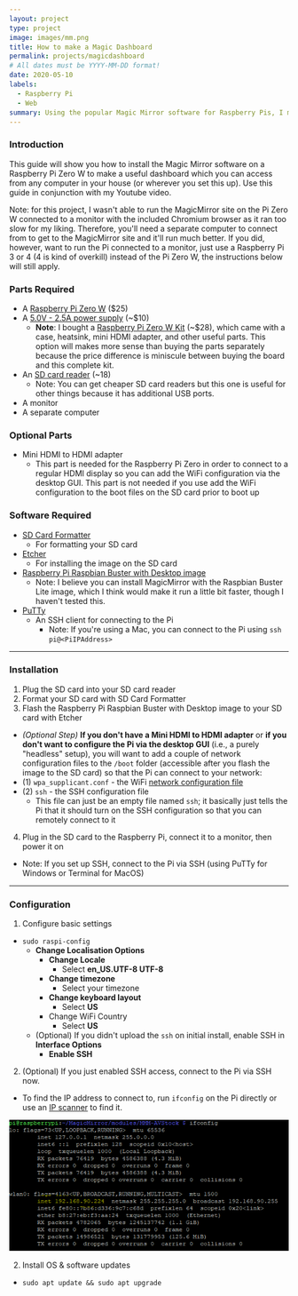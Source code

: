 ```yaml
---
layout: project
type: project
image: images/mm.png
title: How to make a Magic Dashboard
permalink: projects/magicdashboard
# All dates must be YYYY-MM-DD format!
date: 2020-05-10
labels:
  - Raspberry Pi
  - Web
summary: Using the popular Magic Mirror software for Raspberry Pis, I made a "Magic Dashboard". Follow the steps within this guide to learn how to do so for yourself.
---
```


### Introduction
This guide will show you how to install the Magic Mirror software on a Raspberry Pi Zero W to make a useful dashboard which you can access from any computer in your house (or wherever you set this up). Use this guide in conjunction with my Youtube video.

Note: for this project, I wasn't able to run the MagicMirror site on the Pi Zero W connected to a monitor with the included Chromium browser as it ran too slow for my liking. Therefore, you'll need a separate computer to connect from to get to the MagicMirror site and it'll run much better. If you did, however, want to run the Pi connected to a monitor, just use a Raspberry Pi 3 or 4 (4 is kind of overkill) instead of the Pi Zero W, the instructions below will still apply.

### Parts Required
- A [Raspberry Pi Zero W](https://www.amazon.com/Raspberry-Pi-Zero-Wireless-model/dp/B06XFZC3BX/ref=sr_1_5?dchild=1&keywords=raspberry+pi+zero+w&qid=1589698278&sr=8-5) ($25)
- A [5.0V - 2.5A power supply](https://www.amazon.com/CanaKit-Raspberry-Supply-Adapter-Listed/dp/B00MARDJZ4/ref=sr_1_1?dchild=1&keywords=raspberry+pi+zero+w+power+supply&qid=1589698376&sr=8-1) (~$10)
  - **Note**: I bought a [Raspberry Pi Zero W Kit](https://www.amazon.com/gp/product/B0748MPQT4/) (~$28), which came with a case, heatsink, mini HDMI adapter, and other useful parts. This option will makes more sense than buying the parts separately because the price difference is miniscule between buying the board and this complete kit.
- An [SD card reader](https://www.amazon.com/gp/product/B07S6GGFB1/ref=ppx_yo_dt_b_search_asin_title?ie=UTF8&psc=1) (~18)
  - Note: You can get cheaper SD card readers but this one is useful for other things because it has additional USB ports.
- A monitor
- A separate computer

### Optional Parts
- Mini HDMI to HDMI adapter
  - This part is needed for the Raspberry Pi Zero in order to connect to a regular HDMI display so you can add the WiFi configuration via the desktop GUI. This part is not needed if you use add the WiFi configuration to the boot files on the SD card prior to boot up

### Software Required
- [SD Card Formatter](https://www.sdcard.org/downloads/formatter/)
  - For formatting your SD card
- [Etcher](https://www.balena.io/etcher/)
  - For installing the image on the SD card
- [Raspberry Pi Raspbian Buster with Desktop image](https://www.raspberrypi.org/downloads/raspbian/)
  - Note: I believe you can install MagicMirror with the Raspbian Buster Lite image, which I think would make it run a little bit faster, though I haven't tested this.
- [PuTTy](https://www.chiark.greenend.org.uk/~sgtatham/putty/)
  - An SSH client for connecting to the Pi
    - Note: If you're using a Mac, you can connect to the Pi using `ssh pi@<PiIPAddress>`

***

### Installation
1. Plug the SD card into your SD card reader
2. Format your SD card with SD Card Formatter
3. Flash the Raspberry Pi Raspbian Buster with Desktop image to your SD card with Etcher
  - *(Optional Step)* **If you don't have a Mini HDMI to HDMI adapter** or **if you don't want to configure the Pi via the desktop GUI** (i.e., a purely "headless" setup), you will want to add a couple of network configuration files to the `/boot` folder (accessible after you flash the image to the SD card) so that the Pi can connect to your network:
  - (1) `wpa_supplicant.conf` - the WiFi [network configuration file](../files/wpa_supplicant.conf)
  - (2) `ssh` - the SSH configuration file
    - This file can just be an empty file named `ssh`; it basically just tells the Pi that it should turn on the SSH configuration so that you can remotely connect to it
4. Plug in the SD card to the Raspberry Pi, connect it to a monitor, then power it on
  - Note: If you set up SSH, connect to the Pi via SSH (using PuTTy for Windows or Terminal for MacOS)

***

### Configuration
1. Configure basic settings
  - `sudo raspi-config`
    - **Change Localisation Options**
      - **Change Locale**
        - Select **en_US.UTF-8 UTF-8**
      - **Change timezone**
        - Select your timezone
      - **Change keyboard layout**
        - Select **US**
      - Change WiFi Country
        - Select **US**
    - (Optional) If you didn't upload the `ssh` on initial install, enable SSH in **Interface Options**
      - **Enable SSH**
2. (Optional) If you just enabled SSH access, connect to the Pi via SSH now.
  - To find the IP address to connect to, run `ifconfig` on the Pi directly or use an [IP scanner](https://angryip.org/download/#windows) to find it.

<div class="ui small rounded images">
  <img class="ui image" src="../images/ifconfig.png">
</div>

2. Install OS & software updates
  - `sudo apt update && sudo apt upgrade`

